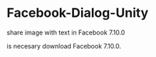 # Facebook-Dialog-Unity
share image with text in Facebook 7.10.0

is necesary download Facebook 7.10.0.
